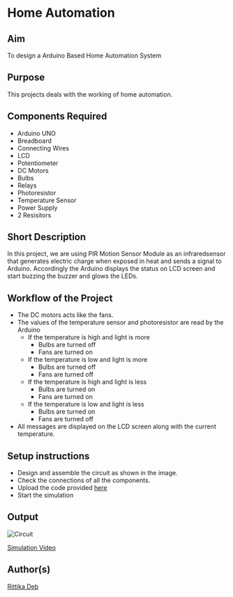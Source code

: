 # Home Automation


## Aim

To design a Arduino Based Home Automation System


## Purpose

This projects deals with the working of home automation.


## Components Required

* Arduino UNO
* Breadboard
* Connecting Wires
* LCD 
* Potentiometer
* DC Motors
* Bulbs
* Relays
* Photoresistor
* Temperature Sensor
* Power Supply
* 2 Resisitors

## Short Description 

In this project, we are using PIR Motion Sensor Module as an infraredsensor that generates electric charge when exposed in heat and sends a signal to Arduino. Accordingly the Arduino displays the status on LCD screen and start buzzing the buzzer and glows the LEDs.

## Workflow of the Project

- The DC motors acts like the fans. 
- The values of the temperature sensor and photoresistor are read by the Arduino
  - If the temperature is high and light is more
    - Bulbs are turned off
    - Fans are turned on
  - If the temperature is low and light is more
    - Bulbs are turned off
    - Fans are turned off
  - If the temperature is high and light is less
    - Bulbs are turned on
    - Fans are turned on
  - If the temperature is low and light is less
    - Bulbs are turned on
    - Fans are turned off 
- All messages are displayed on the LCD screen along with the current temperature.


## Setup instructions

- Design and assemble the circuit as shown in the image.
- Check the connections of all the components.
- Upload the code provided [here](https://github.com/rittikadeb/IoT-Spot/blob/main/Minor%20Scripts/Arduino/Home%20Automation/home_automation.cpp)
- Start the simulation

## Output

![Circuit](https://github.com/rittikadeb/IoT-Spot/blob/main/Minor%20Scripts/Arduino/Home%20Automation/Images/home_automation.JPG)


[Simulation Video](https://github.com/rittikadeb/IoT-Spot/blob/main/Minor%20Scripts/Arduino/Home%20Automation/Images/home_automation.mp4)



## Author(s)

[Rittika Deb](https://github.com/rittikadeb)


